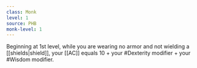 ```yaml
---
class: Monk
level: 1
source: PHB
monk-level: 1
---
```


Beginning at 1st level, while you are wearing no armor and not wielding a [[shields|shield]], your [[AC]] equals 10 + your #Dexterity modifier + your #Wisdom modifier.
